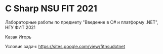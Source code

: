 # C Sharp NSU FIT 2021

Лабораторные работы по предмету "Введение в C# и платформу .NET", НГУ ФИТ 2021

Казак Игорь

Условия задач: https://sites.google.com/view/fitnsudotnet
